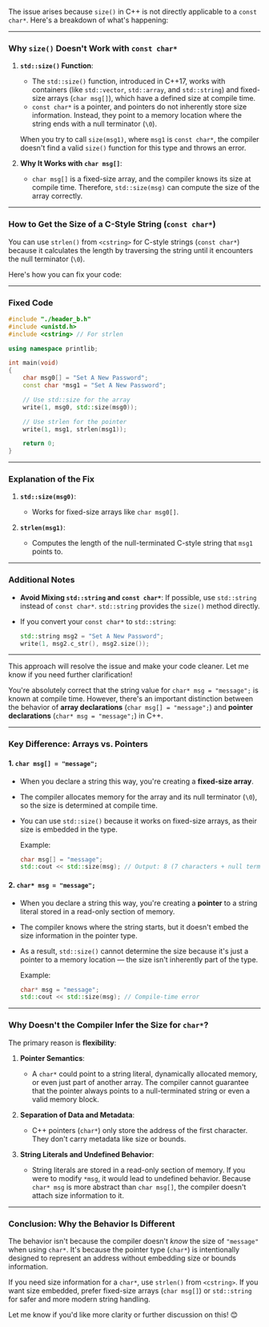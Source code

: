 The issue arises because `size()` in C++ is not directly applicable to a `const char*`. Here's a breakdown of what's happening:

---

### **Why `size()` Doesn't Work with `const char*`**

1. **`std::size()` Function**:
   - The `std::size()` function, introduced in C++17, works with containers (like `std::vector`, `std::array`, and `std::string`) and fixed-size arrays (`char msg[]`), which have a defined size at compile time.
   - `const char*` is a pointer, and pointers do not inherently store size information. Instead, they point to a memory location where the string ends with a null terminator (`\0`).

   When you try to call `size(msg1)`, where `msg1` is `const char*`, the compiler doesn't find a valid `size()` function for this type and throws an error.

2. **Why It Works with `char msg[]`**:
   - `char msg[]` is a fixed-size array, and the compiler knows its size at compile time. Therefore, `std::size(msg)` can compute the size of the array correctly.

---

### **How to Get the Size of a C-Style String (`const char*`)**
You can use `strlen()` from `<cstring>` for C-style strings (`const char*`) because it calculates the length by traversing the string until it encounters the null terminator (`\0`).

Here's how you can fix your code:

---

### **Fixed Code**
```cpp
#include "./header_b.h"
#include <unistd.h>
#include <cstring> // For strlen

using namespace printlib;

int main(void)
{
    char msg0[] = "Set A New Password";
    const char *msg1 = "Set A New Password";

    // Use std::size for the array
    write(1, msg0, std::size(msg0));

    // Use strlen for the pointer
    write(1, msg1, strlen(msg1));

    return 0;
}
```

---

### **Explanation of the Fix**
1. **`std::size(msg0)`**:
   - Works for fixed-size arrays like `char msg0[]`.

2. **`strlen(msg1)`**:
   - Computes the length of the null-terminated C-style string that `msg1` points to.

---

### **Additional Notes**
- **Avoid Mixing `std::string` and `const char*`**:
  If possible, use `std::string` instead of `const char*`. `std::string` provides the `size()` method directly.

- If you convert your `const char*` to `std::string`:
  ```cpp
  std::string msg2 = "Set A New Password";
  write(1, msg2.c_str(), msg2.size());
  ```

---

This approach will resolve the issue and make your code cleaner. Let me know if you need further clarification!

You're absolutely correct that the string value for `char* msg = "message";` is known at compile time. However, there's an important distinction between the behavior of **array declarations** (`char msg[] = "message";`) and **pointer declarations** (`char* msg = "message";`) in C++.

---

### Key Difference: Arrays vs. Pointers
#### 1. **`char msg[] = "message";`**
- When you declare a string this way, you're creating a **fixed-size array**.
- The compiler allocates memory for the array and its null terminator (`\0`), so the size is determined at compile time.
- You can use `std::size()` because it works on fixed-size arrays, as their size is embedded in the type.

  Example:
  ```cpp
  char msg[] = "message";
  std::cout << std::size(msg); // Output: 8 (7 characters + null terminator)
  ```

#### 2. **`char* msg = "message";`**
- When you declare a string this way, you're creating a **pointer** to a string literal stored in a read-only section of memory.
- The compiler knows where the string starts, but it doesn't embed the size information in the pointer type.
- As a result, `std::size()` cannot determine the size because it's just a pointer to a memory location — the size isn't inherently part of the type.

  Example:
  ```cpp
  char* msg = "message";
  std::cout << std::size(msg); // Compile-time error
  ```

---

### Why Doesn't the Compiler Infer the Size for `char*`?
The primary reason is **flexibility**:
1. **Pointer Semantics**:
   - A `char*` could point to a string literal, dynamically allocated memory, or even just part of another array. The compiler cannot guarantee that the pointer always points to a null-terminated string or even a valid memory block.

2. **Separation of Data and Metadata**:
   - C++ pointers (`char*`) only store the address of the first character. They don't carry metadata like size or bounds.

3. **String Literals and Undefined Behavior**:
   - String literals are stored in a read-only section of memory. If you were to modify `*msg`, it would lead to undefined behavior. Because `char* msg` is more abstract than `char msg[]`, the compiler doesn't attach size information to it.

---

### Conclusion: Why the Behavior Is Different
The behavior isn't because the compiler doesn't *know* the size of `"message"` when using `char*`. It's because the pointer type (`char*`) is intentionally designed to represent an address without embedding size or bounds information.

If you need size information for a `char*`, use `strlen()` from `<cstring>`. If you want size embedded, prefer fixed-size arrays (`char msg[]`) or `std::string` for safer and more modern string handling.

Let me know if you'd like more clarity or further discussion on this! 😊